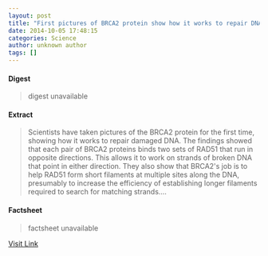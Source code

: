 ```yaml
---
layout: post
title: "First pictures of BRCA2 protein show how it works to repair DNA"
date: 2014-10-05 17:48:15
categories: Science
author: unknown author
tags: []
---
```



#### Digest
>digest unavailable

#### Extract
>Scientists have taken pictures of the BRCA2 protein for the first time, showing how it works to repair damaged DNA. The findings showed that each pair of BRCA2 proteins binds two sets of RAD51 that run in opposite directions. This allows it to work on strands of broken DNA that point in either direction. They also show that BRCA2's job is to help RAD51 form short filaments at multiple sites along the DNA, presumably to increase the efficiency of establishing longer filaments required to search for matching strands....

#### Factsheet
>factsheet unavailable

[Visit Link](http://feeds.sciencedaily.com/~r/sciencedaily/~3/MXonJ6dL0M8/141005134815.htm)


